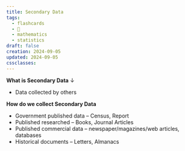 ```yaml
---
title: Secondary Data
tags:
  - flashcards
  - 🌱
  - mathematics
  - statistics
draft: false
creation: 2024-09-05
updated: 2024-09-05
cssclasses: 
---
```

**What is Secondary Data**
↓
- Data collected by others
<!--SR:!2024-12-30,14,290-->

**How do we collect Secondary Data**
- Government published data – Census, Report
- Published researched – Books, Journal Articles
- Published commercial data – newspaper/magazines/web articles, databases
- Historical documents – Letters, Almanacs
